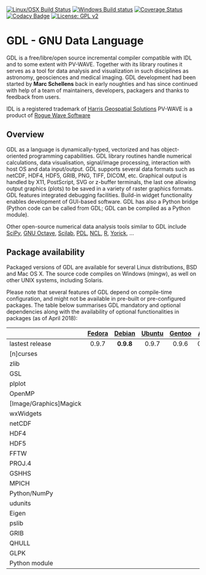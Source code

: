 [![Linux/OSX Build Status](https://travis-ci.org/gnudatalanguage/gdl.svg?branch=master)](https://travis-ci.org/gnudatalanguage/gdl) 
[![Windows Build status](http://ci.appveyor.com/api/projects/status/github/gnudatalanguage/gdl?branch=master&svg=true)](https://ci.appveyor.com/project/gnudatalanguage/gdl/branch/master)
[![Coverage Status](https://img.shields.io/codecov/c/github/gnudatalanguage/gdl/master.svg)](https://codecov.io/github/gnudatalanguage/gdl?branch=master)
[![Codacy Badge](https://api.codacy.com/project/badge/Grade/e5de1c1571c649279dad18d5d8590789)](https://www.codacy.com/app/slayoo/gdl?utm_source=github.com&amp;utm_medium=referral&amp;utm_content=gnudatalanguage/gdl&amp;utm_campaign=Badge_Grade)
[![License: GPL v2](https://img.shields.io/badge/License-GPL%20v2-blue.svg)](https://www.gnu.org/licenses/old-licenses/gpl-2.0.en.html)

GDL - GNU Data Language
=======================

GDL is a free/libre/open source incremental compiler compatible with IDL and to some extent with PV-WAVE. 
Together with its library routines it serves as a tool for data analysis and visualization in such disciplines 
  as astronomy, geosciences and medical imaging. 
GDL development had been started by **Marc Schellens** back in early noughties and has since continued 
  with help of a team of maintainers, developers, packagers and thanks to feedback from users.

IDL is a registered trademark of [Harris Geospatial Solutions](https://www.harrisgeospatial.com)
PV-WAVE is a product of [Rogue Wave Software](https://www.roguewave.com)

Overview
--------

GDL as a language is dynamically-typed, vectorized and has object-oriented programming capabilities. 
GDL library routines handle numerical calculations, data visualisation, signal/image processing, 
  interaction with host OS and data input/output. 
GDL supports several data formats such as netCDF, HDF4, HDF5, GRIB, PNG, TIFF, DICOM, etc. 
Graphical output is handled by X11, PostScript, SVG or z-buffer terminals, the last one allowing 
  output graphics (plots) to be saved in a variety of raster graphics formats. 
GDL features integrated debugging facilities. 
Build-in widget functionality enables development of GUI-based software.
GDL has also a Python bridge (Python code can be called from GDL; GDL can be compiled as a Python module). 

Other open-source numerical data analysis tools similar to GDL include
[SciPy](http://www.scipy.org/),
[GNU Octave](http://www.gnu.org/software/octave/),
[Scilab](http://www.scilab.org/),
[PDL](http://pdl.perl.org/),
[NCL](http://www.ncl.ucar.edu/),
[R](http://www.r-project.org/),
[Yorick](http://yorick.sourceforge.net/), ...

Package availability
--------------------

Packaged versions of GDL are available for several Linux distributions, BSD and Mac OS X. 
The source code compiles on Windows (mingw), as well on other UNIX systems, including Solaris. 

Please note that several features of GDL depend on compile-time configuration, and might not 
  be available in pre-built or pre-configured packages. 
The table below summarises GDL mandatory and optional dependencies along with the availability 
  of optional functionalities in packages (as of April 2018):

| | [Fedora](https://src.fedoraproject.org/rpms/gdl) | [Debian](https://packages.debian.org/sid/gnudatalanguage) | [Ubuntu](http://packages.ubuntu.com/gnudatalanguage) | [Gentoo](https://packages.gentoo.org/packages/dev-lang/gdl) | [Arch](https://aur.archlinux.org/packages/gnudatalanguage/)  | [FreeBSD](https://svnweb.freebsd.org/ports/head/science/gnudatalanguage/) | [Homebrew](http://braumeister.org/repos/Homebrew/homebrew-science/formula/gnudatalanguage) | [Macports](https://github.com/macports/macports-ports/tree/master/math/gnudatalanguage) |
| ---------------------- | :----: | :--------: | :----: | :----: | :---: | :-------: | :------: | :------: |
| lastest release        | 0.9.7  | **0.9.8**  | 0.9.7  | 0.9.6  | 0.9.7 | **0.9.8** | 0.9.7    | 0.9.7    |
| [n]curses              | 
| zlib                   |
| GSL                    |
| plplot                 |
| OpenMP                 |   
| [Image/Graphics]Magick |
| wxWidgets              |
| netCDF                 |
| HDF4                   |
| HDF5                   |
| FFTW                   |
| PROJ.4                 |
| GSHHS                  |
| MPICH                  |
| Python/NumPy           |
| udunits                |
| Eigen                  |
| pslib                  |
| GRIB                   |
| QHULL                  |
| GLPK                   |
| Python module          | 


